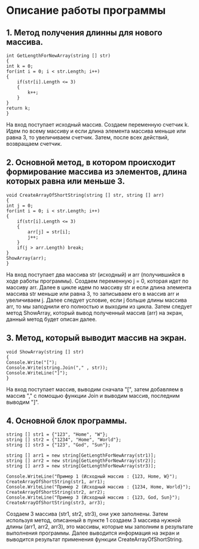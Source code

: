 # Описание работы программы
 ## 1.   Метод получения длинны для нового массива.

    int GetLengthForNewArray(string [] str)
    {
    int k = 0;
    for(int i = 0; i < str.Length; i++)
    {
        if(str[i].Length <= 3)
        {
            k++;
        }
    }
    return k;
    }
На вход поступает исходный массив. Создаем переменную счетчик k. Идем по всему массиву и если длина элемента массива меньше или равна 3, то увеличиваем счетчик. Затем, после всех действий, возвращаем счетчик.
## 2.   Основной метод, в котором происходит формирование массива из элементов, длина которых равна или меньше 3.

    void CreateArrayOfShortString(string [] str, string [] arr)
    {
    int j = 0;
    for(int i = 0; i < str.Length; i++)
    {
        if(str[i].Length <= 3)
        {
            arr[j] = str[i];
            j++;
        }
        if(j > arr.Length) break;
    }
    ShowArray(arr);
    }
На вход поступает два массива str (исходный) и arr (получившийся в ходе работы программы). Создаем переменную j = 0, которая идет по массиву arr. Далее в цикле идем по массиву str и если длина элемента массива str меньше или равна 3, то записываем его в массив arr и увеличиваем j. Далее следует условие, если j больше длины массива arr, то мы заподнили его полностью и выходим из цикла. Затем следует метод ShowArray, который вывод полученный массив (arr) на экран, данный метод будет описан далее.
## 3.   Метод, который выводит массив на экран.
    void ShowArray(string [] str)
    {
    Console.Write("[");
    Console.Write(string.Join("," , str));
    Console.WriteLine("]");
    }
На вход поступает массив, выводим сначала "[", затем добавляем в массив "," с помощью функции Join и выводим массив, последним выводим "]".
## 4.   Основной блок программы.

    string [] str1 = {"123", "Home", "W"};
    string [] str2 = {"1234", "Home", "World"};
    string [] str3 = {"123", "God", "Sun"};

    string [] arr1 = new string[GetLengthForNewArray(str1)];
    string [] arr2 = new string[GetLengthForNewArray(str2)];
    string [] arr3 = new string[GetLengthForNewArray(str3)];

    Console.WriteLine("Пример 1 (Исходный массив : {123, Home, W}");
    CreateArrayOfShortString(str1, arr1);
    Console.WriteLine("Пример 2 (Исходный массив : {1234, Home, World}");
    CreateArrayOfShortString(str2, arr2);
    Console.WriteLine("Пример 3 (Исходный массив : {123, God, Sun}");
    CreateArrayOfShortString(str3, arr3);
Создаем 3 массива (str1, str2, str3), они уже заполнены.
Затем используя метод, описанный в пункте 1 создаем 3 массива нужной длины (arr1, arr2, arr3), это массивы, которые мы заполним в результате выполнения программы. Далее выводится информация на экран и выводится результат применения функции CreateArrayOfShortString.